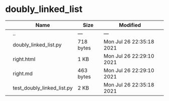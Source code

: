 # doubly_linked_list

<table><thead><tr class="header"><th></th><th>Name</th><th>Size</th><th>Modified</th><th></th></tr></thead><tbody><tr class="odd"><td></td><td><span class="goup">..</span></td><td>—</td><td>—</td><td></td></tr><tr class="even"><td></td><td><span class="name">doubly_linked_list.py</span></td><td>718 bytes</td><td>Mon Jul 26 22:35:18 2021</td><td></td></tr><tr class="odd"><td></td><td><span class="name">right.html</span></td><td>1 KB</td><td>Mon Jul 26 22:29:10 2021</td><td></td></tr><tr class="even"><td></td><td><span class="name">right.md</span></td><td>463 bytes</td><td>Mon Jul 26 22:29:10 2021</td><td></td></tr><tr class="odd"><td></td><td><span class="name">test_doubly_linked_list.py</span></td><td>2 KB</td><td>Mon Jul 26 22:35:18 2021</td><td></td></tr></tbody></table>
